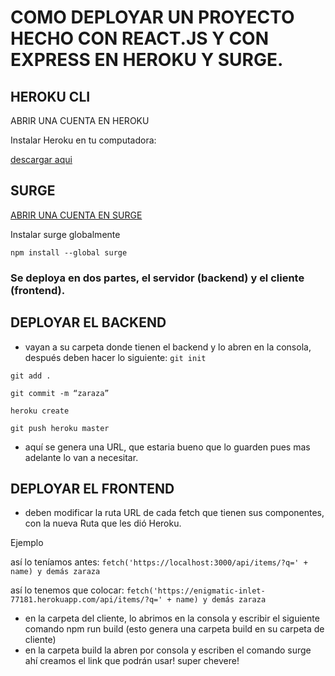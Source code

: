 # COMO DEPLOYAR UN PROYECTO HECHO CON REACT.JS Y CON EXPRESS EN HEROKU Y SURGE.

## HEROKU CLI

ABRIR UNA CUENTA EN HEROKU

Instalar Heroku en tu computadora:

[descargar aqui](https://devcenter.heroku.com/articles/heroku-cli#download-and-install)

## SURGE
[ABRIR UNA CUENTA EN SURGE](https://surge.sh/)

Instalar surge globalmente

`npm install --global surge`


### Se deploya en dos partes, el servidor (backend) y el cliente (frontend).

## DEPLOYAR EL BACKEND
* vayan a su carpeta donde tienen el backend y lo abren en la consola, después deben hacer lo siguiente:
`git init`

`git add .`

`git commit -m “zaraza”`

`heroku create`

`git push heroku master`

* aquí se genera una URL, que estaria bueno que lo guarden pues mas adelante lo van a necesitar.

## DEPLOYAR EL FRONTEND
* deben modificar la ruta URL de cada fetch que tienen sus componentes, con la nueva Ruta que les dió Heroku.

Ejemplo

así lo teníamos antes:
`fetch('https://localhost:3000/api/items/?q=' + name) y demás zaraza`    

así lo tenemos que colocar:
`fetch('https://enigmatic-inlet-77181.herokuapp.com/api/items/?q=' + name) y demás zaraza`
       
* en la carpeta del cliente, lo abrimos en la consola y escribir el siguiente comando npm run build (esto genera una carpeta build en su carpeta de cliente)
* en la carpeta build la abren por consola y escriben el comando surge ahí creamos el link que podrán usar! super chevere!
